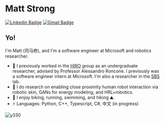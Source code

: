 # Matt Strong

[![Linkedin Badge](https://img.shields.io/badge/-matthewhstrong-blue?style=flat-square&logo=Linkedin&logoColor=white&link=https://www.linkedin.com/in/matthewhstrong/)](https://www.linkedin.com/in/matthewhstrong/)
[![Gmail Badge](https://img.shields.io/badge/-matthew.h.strong@gmail.com-c14438?style=flat-square&logo=Gmail&logoColor=white&link=mailto:matthew.h.strong@gmail.com)](mailto:matthew.h.strong@gmail.com)

## Yo!

I'm Matt (司马修), and I'm a software engineer at Microsoft and robotics researcher.

- :robot: I previously worked in the [HIRO](https://hiro-group.ronc.one) group as an undergraduate researcher, advised by Professor Alessandro Roncone. I previously was a software engineer intern at Microsoft. I'm also a researcher in the [SBS](https://www.colorado.edu/lab/sbs) lab.
- 🌱 I do research on enabling close proximity human robot interaction via robotic skin, GANs for energy modeling, and HRL+robotics.
- :runner: I enjoy biking, running, swimming, and hiking :mountain:.
-  ⚡ Languages: Python, C++, Typescript, C#, 中文 (in progress)

<p align="left"> <img src="https://komarev.com/ghpvc/?username=peasant98&label=Profile%20views&color=0e75b6&style=classic" alt="y330" /> </p>
